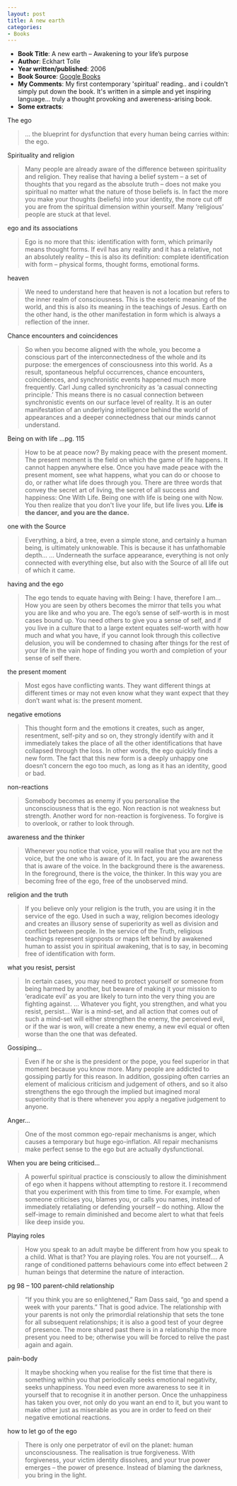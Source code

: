 ```yaml
---
layout: post
title: A new earth
categories:
- Books
---
```



- **Book Title**: A new earth – Awakening to your life’s purpose
- **Author**: Eckhart Tolle
- **Year written/published**: 2006
- **Book Source**: [Google Books](http://books.google.com/books?id=FqEQAAAACAAJ&dq=A+new+earth+eckhart)
- **My Comments**: My first contemporary 'spiritual' reading.. and i couldn't simply put down the book. It's written in a simple and yet inspiring language... truly a thought provoking and awereness-arising book.
- **Some extracts**:

The ego

> … the blueprint for dysfunction that every human being carries within: the ego.

Spirituality and religion

> Many people are already aware of the difference between spirituality and religion. They realise that having a belief system – a set of thoughts that you regard as the absolute truth – does not make you spiritual no matter what the nature of those beliefs is. In fact the more you make your thoughts (beliefs) into your identity, the more cut off you are from the spiritual dimension within yourself. Many ‘religious’ people are stuck at that level.

ego and its associations

> Ego is no more that this: identification with form, which primarily means thought forms. If evil has any reality and it has a relative, not an absolutely reality – this is also its definition: complete identification with form – physical forms, thought forms, emotional forms.

heaven

> We need to understand here that heaven is not a location but refers to the inner realm of consciousness. This is the esoteric meaning of the world, and this is also its meaning in the teachings of Jesus. Earth on the other hand, is the other manifestation in form which is always a reflection of the inner.

Chance encounters and coincidences

> So when you become aligned with the whole, you become a conscious part of the interconnectedness of the whole and its purpose: the emergences of consciousness into this world. As a result, spontaneous helpful occurrences, chance encounters, coincidences, and synchronistic events happened much more frequently. Carl Jung called synchronicity as ‘a casual connecting principle.’ This means there is no casual connection between synchronistic events on our surface level of reality. It is an outer manifestation of an underlying intelligence behind the world of appearances and a deeper connectedness that our minds cannot understand.

Being on with life ...pg. 115

> How to be at peace now? By making peace with the present moment. The present moment is the field on which the game of life happens. It cannot happen anywhere else. Once you have made peace with the present moment, see what happens, what you can do or choose to do, or rather what life does through you. There are three words that convey the secret art of living, the secret of all success and happiness: One With Life. Being one with life is being one with Now. You then realize that you don't live your life, but life lives you. **Life is the dancer, and you are the dance.**

one with the Source

> Everything, a bird, a tree, even a simple stone, and certainly a human being, is ultimately unknowable. This is because it has unfathomable depth… … Underneath the surface appearance, everything is not only connected with everything else, but also with the Source of all life out of which it came.

having and the ego

> The ego tends to equate having with Being: I have, therefore I am… How you are seen by others becomes the mirror that tells you what you are like and who you are. The ego’s sense of self-worth is in most cases bound up. You need others to give you a sense of self, and if you live in a culture that to a large extent equates self-worth with how much and what you have, if you cannot look through this collective delusion, you will be condemned to chasing after things for the rest of your life in the vain hope of finding you worth and completion of your sense of self there.

the present moment

> Most egos have conflicting wants. They want different things at different times or may not even know what they want expect that they don’t want what is: the present moment.

negative emotions

> This thought form and the emotions it creates, such as anger, resentment, self-pity and so on, they strongly identify with and it immediately takes the place of all the other identifications that have collapsed through the loss. In other words, the ego quickly finds a new form. The fact that this new form is a deeply unhappy one doesn’t concern the ego too much, as long as it has an identity, good or bad.

non-reactions

> Somebody becomes as enemy if you personalise the unconsciousness that is the ego. Non reaction is not weakness but strength. Another word for non-reaction is forgiveness. To forgive is to overlook, or rather to look through.

awareness and the thinker

> Whenever you notice that voice, you will realise that you are not the voice, but the one who is aware of it. In fact, you are the awareness that is aware of the voice. In the background there is the awareness. In the foreground, there is the voice, the thinker. In this way you are becoming free of the ego, free of the unobserved mind.

religion and the truth

> If you believe only your religion is the truth, you are using it in the service of the ego. Used in such a way, religion becomes ideology and creates an illusory sense of superiority as well as division and conflict between people. In the service of the Truth, religious teachings represent signposts or maps left behind by awakened human to assist you in spiritual awakening, that is to say, in becoming free of identification with form.

what you resist, persist

> In certain cases, you may need to protect yourself or someone from being harmed by another, but beware of making it your mission to ‘eradicate evil’ as you are likely to turn into the very thing you are fighting against. … Whatever you fight, you strengthen, and what you resist, persist… War is a mind-set, and all action that comes out of such a mind-set will either strengthen the enemy, the perceived evil, or if the war is won, will create a new enemy, a new evil equal or often worse than the one that was defeated.

Gossiping…

> Even if he or she is the president or the pope, you feel superior in that moment because you know more. Many people are addicted to gossiping partly for this reason. In addition, gossiping often carries an element of malicious criticism and judgement of others, and so it also strengthens the ego through the implied but imagined moral superiority that is there whenever you apply a negative judgement to anyone.

Anger…

> One of the most common ego-repair mechanisms is anger, which causes a temporary but huge ego-inflation. All repair mechanisms make perfect sense to the ego but are actually dysfunctional.

When you are being criticised…

> A powerful spiritual practice is consciously to allow the diminishment of ego when it happens without attempting to restore it. I recommend that you experiment with this from time to time. For example, when someone criticises you, blames you, or calls you names, instead of immediately retaliating or defending yourself – do nothing. Allow the self-image to remain diminished and become alert to what that feels like deep inside you.

Playing roles

> How you speak to an adult maybe be different from how you speak to a child. What is that? You are playing roles. You are not yourself…. A range of conditioned patterns behaviours come into effect between 2 human beings that determine the nature of interaction.

pg 98 – 100 parent-child relationship

> “If you think you are so enlightened,” Ram Dass said, “go and spend a week with your parents.” That is good advice. The relationship with your parents is not only the primordial relationship that sets the tone for all subsequent relationships; it is also a good test of your degree of presence. The more shared past there is in a relationship the more present you need to be; otherwise you will be forced to relive the past again and again.

pain-body

> It maybe shocking when you realise for the fist time that there is something within you that periodically seeks emotional negativity, seeks unhappiness. You need even more awareness to see it in yourself that to recognise it in another person. Once the unhappiness has taken you over, not only do you want an end to it, but you want to make other just as miserable as you are in order to feed on their negative emotional reactions.

how to let go of the ego

> There is only one perpetrator of evil on the planet: human unconsciousness. The realisation is true forgiveness. With forgiveness, your victim identity dissolves, and your true power emerges – the power of presence. Instead of blaming the darkness, you bring in the light.

